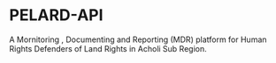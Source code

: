 # PELARD-API
A Mornitoring , Documenting and Reporting (MDR) platform for Human Rights Defenders of Land Rights in Acholi Sub Region. 

